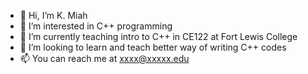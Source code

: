 - 👋 Hi, I’m K. Miah
- 👀 I’m interested in C++ programming
- 🌱 I’m currently teaching intro to C++ in CE122 at Fort Lewis College
- 💞️ I’m looking to learn and teach better way of writing C++ codes
- 📫 You can reach me at xxxx@xxxxx.edu

<!---
miah1974/miah1974 is a ✨ special ✨ repository because its `README.md` (this file) appears on your GitHub profile.
You can click the Preview link to take a look at your changes.
--->
